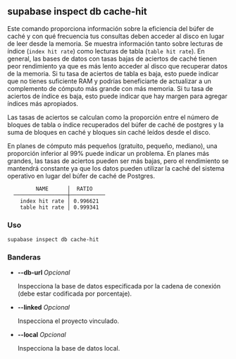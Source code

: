 ## supabase inspect db cache-hit

Este comando proporciona información sobre la eficiencia del búfer de caché y con qué frecuencia tus consultas deben acceder al disco en lugar de leer desde la memoria. Se muestra información tanto sobre lecturas de índice (`index hit rate`) como lecturas de tabla (`table hit rate`). En general, las bases de datos con tasas bajas de aciertos de caché tienen peor rendimiento ya que es más lento acceder al disco que recuperar datos de la memoria. Si tu tasa de aciertos de tabla es baja, esto puede indicar que no tienes suficiente RAM y podrías beneficiarte de actualizar a un complemento de cómputo más grande con más memoria. Si tu tasa de aciertos de índice es baja, esto puede indicar que hay margen para agregar índices más apropiados.

Las tasas de aciertos se calculan como la proporción entre el número de bloques de tabla o índice recuperados del búfer de caché de postgres y la suma de bloques en caché y bloques sin caché leídos desde el disco.

En planes de cómputo más pequeños (gratuito, pequeño, mediano), una proporción inferior al 99% puede indicar un problema. En planes más grandes, las tasas de aciertos pueden ser más bajas, pero el rendimiento se mantendrá constante ya que los datos pueden utilizar la caché del sistema operativo en lugar del búfer de caché de Postgres.

```
         NAME      │  RATIO
  ─────────────────┼───────────
    index hit rate │ 0.996621
    table hit rate │ 0.999341
```

### Uso

```
supabase inspect db cache-hit
```

### Banderas

- **--db-url <string>** _Opcional_
    
    Inspecciona la base de datos especificada por la cadena de conexión (debe estar codificada por porcentaje).
    
- **--linked** _Opcional_
    
    Inspecciona el proyecto vinculado.
    
- **--local** _Opcional_
    
    Inspecciona la base de datos local.